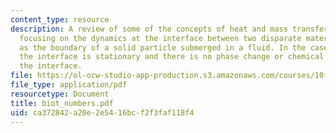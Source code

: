```yaml
---
content_type: resource
description: A review of some of the concepts of heat and mass transfer, particularly
  focusing on the dynamics at the interface between two disparate materials, such
  as the boundary of a solid particle submerged in a fluid. In the cases considered,
  the interface is stationary and there is no phase change or chemical reaction at
  the interface.
file: https://ol-ocw-studio-app-production.s3.amazonaws.com/courses/10-37-chemical-and-biological-reaction-engineering-spring-2007/ca372842a20e2e5416bcf2f3faf118f4_biot_numbers.pdf
file_type: application/pdf
resourcetype: Document
title: biot_numbers.pdf
uid: ca372842-a20e-2e54-16bc-f2f3faf118f4
---
```

